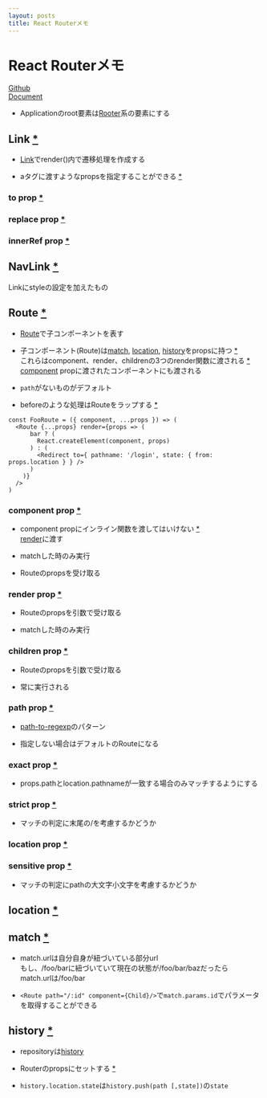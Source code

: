 ```yaml
---
layout: posts
title: React Routerメモ
---
```

# React Routerメモ

[Github](https://github.com/ReactTraining/react-router)  
[Document](https://reacttraining.com/react-router/web/guides/quick-start)  


* Applicationのroot要素は[Rooter](https://reacttraining.com/react-router/web/api/Router)系の要素にする

## Link [\*](https://reacttraining.com/react-router/web/api/Link)

* [Link](https://reacttraining.com/react-router/web/api/Link)でrender()内で遷移処理を作成する

* aタグに渡すようなpropsを指定することができる [\*](https://reacttraining.com/react-router/web/api/Link/others)

### to prop [\*](https://reacttraining.com/react-router/web/api/Link/to-string)

### replace prop [\*](https://reacttraining.com/react-router/web/api/Link/replace-bool)

### innerRef prop [\*](https://reacttraining.com/react-router/web/api/Link/innerref-function)

## NavLink [\*](https://reacttraining.com/react-router/web/api/NavLink)

Linkにstyleの設定を加えたもの

## Route [\*](https://reacttraining.com/react-router/web/api/Route)

* [Route](https://reacttraining.com/react-router/web/api/Route)で子コンポーネントを表す

* 子コンポーネント(Route)は[match](https://reacttraining.com/react-router/web/api/match), [location](https://reacttraining.com/react-router/web/api/location), [history](https://reacttraining.com/react-router/web/api/history)をpropsに持つ [\*](https://reacttraining.com/react-router/web/api/Route/route-props)  
これらはcomponent、render、childrenの3つのrender関数に渡される [\*](https://reacttraining.com/react-router/web/api/Route/route-render-methods)  
[component](https://reacttraining.com/react-router/web/api/Route/component) propに渡されたコンポーネントにも渡される

* `path`がないものがデフォルト

* beforeのような処理はRouteをラップする [\*](https://reacttraining.com/react-router/web/example/auth-workflow)  

```
const FooRoute = ({ component, ...props }) => (
  <Route {...props} render={props => (
      bar ? (
        React.createElement(component, props)
      ) : (
        <Redirect to={ pathname: '/login', state: { from: props.location } } />
      )
    )}
  />
)
```

### component prop [\*](https://reacttraining.com/react-router/web/api/Route/component)

* component propにインライン関数を渡してはいけない [\*](https://reacttraining.com/react-router/web/guides/basic-components/route-rendering-props)  
[render](https://reacttraining.com/react-router/web/api/Route/render-func)に渡す

* matchした時のみ実行

* Routeのpropsを受け取る

### render prop [\*](https://reacttraining.com/react-router/web/api/Route/render-func)

* Routeのpropsを引数で受け取る

* matchした時のみ実行

### children prop [\*](https://reacttraining.com/react-router/web/api/Route/children-func)

* Routeのpropsを引数で受け取る

* 常に実行される

### path prop [\*](https://reacttraining.com/react-router/web/api/Route/path-string)

* [path-to-regexp](https://github.com/pillarjs/path-to-regexp)のパターン

* 指定しない場合はデフォルトのRouteになる

### exact prop [\*](https://reacttraining.com/react-router/web/api/Route/exact-bool)

* props.pathとlocation.pathnameが一致する場合のみマッチするようにする

### strict prop [\*](https://reacttraining.com/react-router/web/api/Route/strict-bool)

* マッチの判定に末尾の/を考慮するかどうか

### location prop [\*](https://reacttraining.com/react-router/web/api/Route/location-object)

### sensitive prop [\*](https://reacttraining.com/react-router/web/api/Route/sensitive-bool)

* マッチの判定にpathの大文字小文字を考慮するかどうか

## location [\*](https://reacttraining.com/react-router/web/api/location)

## match [\*](https://reacttraining.com/react-router/web/api/match)

* match.urlは自分自身が紐づいている部分url  
もし、/foo/barに紐づいていて現在の状態が/foo/bar/bazだったら  
match.urlは/foo/bar

* `<Route path="/:id" component={Child}/>`で`match.params.id`でパラメータを取得することができる

## history [\*](https://reacttraining.com/react-router/web/api/history)

* repositoryは[history](https://github.com/ReactTraining/history)  

* Routerのpropsにセットする [\*](https://reacttraining.com/react-router/web/api/Router/history-object)

* `history.location.state`は`history.push(path [,state])`の`state`

